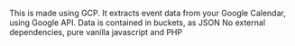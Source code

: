 This is made using GCP.
It extracts event data from your Google Calendar, using Google API.
Data is contained in buckets, as JSON 
No external dependencies, pure vanilla javascript and PHP
